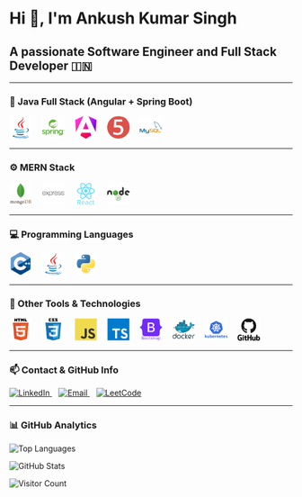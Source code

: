 <h1 align="left">Hi 👋, I'm Ankush Kumar Singh</h1>
<h2 align="left">A passionate Software Engineer and Full Stack Developer 🇮🇳</h2>

---

<h3 align="left">🧩 Java Full Stack (Angular + Spring Boot)</h3>
<p align="left">
  <img src="https://raw.githubusercontent.com/devicons/devicon/master/icons/java/java-original.svg" width="40" height="40" title="Java"/>&emsp;
  <img src="https://raw.githubusercontent.com/devicons/devicon/master/icons/spring/spring-original-wordmark.svg" width="40" height="40" title="Spring Boot"/>&emsp;
  <img src="https://raw.githubusercontent.com/devicons/devicon/master/icons/angular/angular-original.svg" width="40" height="40" title="Angular"/>&emsp;
  <img src="https://raw.githubusercontent.com/devicons/devicon/master/icons/junit/junit-plain.svg" width="40" height="40" title="JUnit"/>&emsp;
  <img src="https://raw.githubusercontent.com/devicons/devicon/master/icons/mysql/mysql-original-wordmark.svg" width="40" height="40" title="MySQL"/>
</p>

---

<h3 align="left">⚙️ MERN Stack</h3>
<p align="left">
  <img src="https://raw.githubusercontent.com/devicons/devicon/master/icons/mongodb/mongodb-original-wordmark.svg" width="40" height="40" title="MongoDB"/>&emsp;
  <img src="https://raw.githubusercontent.com/devicons/devicon/master/icons/express/express-original-wordmark.svg" width="40" height="40" title="Express.js"/>&emsp;
  <img src="https://raw.githubusercontent.com/devicons/devicon/master/icons/react/react-original-wordmark.svg" width="40" height="40" title="React"/>&emsp;
  <img src="https://raw.githubusercontent.com/devicons/devicon/master/icons/nodejs/nodejs-original-wordmark.svg" width="40" height="40" title="Node.js"/>
</p>

---

<h3 align="left">💻 Programming Languages</h3>
<p align="left">
  <img src="https://raw.githubusercontent.com/devicons/devicon/master/icons/cplusplus/cplusplus-original.svg" width="40" height="40" title="C++"/>&emsp;
  <img src="https://raw.githubusercontent.com/devicons/devicon/master/icons/java/java-original.svg" width="40" height="40" title="Java"/>&emsp;
  <img src="https://raw.githubusercontent.com/devicons/devicon/master/icons/python/python-original.svg" width="40" height="40" title="Python"/>
</p>

---

<h3 align="left">🧠 Other Tools & Technologies</h3>
<p align="left">
  <img src="https://raw.githubusercontent.com/devicons/devicon/master/icons/html5/html5-original-wordmark.svg" width="40" height="40" title="HTML5"/>&emsp;
  <img src="https://raw.githubusercontent.com/devicons/devicon/master/icons/css3/css3-original-wordmark.svg" width="40" height="40" title="CSS3"/>&emsp;
  <img src="https://raw.githubusercontent.com/devicons/devicon/master/icons/javascript/javascript-original.svg" width="40" height="40" title="JavaScript"/>&emsp;
  <img src="https://raw.githubusercontent.com/devicons/devicon/master/icons/typescript/typescript-original.svg" width="40" height="40" title="TypeScript"/>&emsp;
  <img src="https://raw.githubusercontent.com/devicons/devicon/master/icons/bootstrap/bootstrap-plain-wordmark.svg" width="40" height="40" title="Bootstrap"/>&emsp;
  <img src="https://raw.githubusercontent.com/devicons/devicon/master/icons/docker/docker-original-wordmark.svg" width="40" height="40" title="Docker"/>&emsp;
  <img src="https://raw.githubusercontent.com/devicons/devicon/master/icons/kubernetes/kubernetes-plain-wordmark.svg" width="40" height="40" title="Kubernetes"/>&emsp;
  <img src="https://raw.githubusercontent.com/devicons/devicon/master/icons/github/github-original-wordmark.svg" width="40" height="40" title="GitHub"/>
</p>

---

<h3 align="left">📫 Contact & GitHub Info</h3>
<p align="left">
  <a href="https://linkedin.com/in/mynameisankush11" target="_blank">
    <img src="https://raw.githubusercontent.com/rahuldkjain/github-profile-readme-generator/master/src/images/icons/Social/linked-in-alt.svg" alt="LinkedIn" height="30" width="40" title="LinkedIn"/>
  </a>
  &nbsp;&nbsp;
  <a href="mailto:iamankushsingh11@gmail.com">
    <img src="https://img.icons8.com/fluency/48/gmail-new.png" alt="Email" height="30" width="40" title="Gmail"/>
  </a>
  &nbsp;&nbsp;
  <a href="https://leetcode.com/" target="_blank">
    <img src="https://raw.githubusercontent.com/rahuldkjain/github-profile-readme-generator/master/src/images/icons/Social/leet-code.svg" alt="LeetCode" height="30" width="40" title="LeetCode"/>
  </a>
</p>

---

<h3 align="left">📊 GitHub Analytics</h3>
<p align="left">
  <img src="https://github-readme-stats.vercel.app/api/top-langs?username=iamankushsingh&show_icons=true&locale=en&layout=compact" alt="Top Languages" />
</p>
<p align="left">
  <img src="https://github-readme-stats.vercel.app/api?username=iamankushsingh&show_icons=true&locale=en" alt="GitHub Stats" />
</p>
<p align="left">
  <img src="https://komarev.com/ghpvc/?username=iamankushsingh&label=Profile%20views&color=0e75b6&style=flat" alt="Visitor Count" />
</p>
